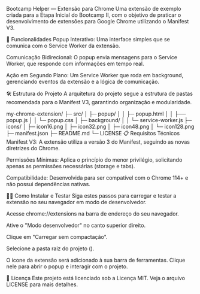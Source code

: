 Bootcamp Helper — Extensão para Chrome
Uma extensão de exemplo criada para a Etapa Inicial do Bootcamp II, com o objetivo de praticar o desenvolvimento de extensões para Google Chrome utilizando o Manifest V3.

🚀 Funcionalidades
Popup Interativo: Uma interface simples que se comunica com o Service Worker da extensão.

Comunicação Bidirecional: O popup envia mensagens para o Service Worker, que responde com informações em tempo real.

Ação em Segundo Plano: Um Service Worker que roda em background, gerenciando eventos da extensão e a lógica de comunicação.

🛠️ Estrutura do Projeto
A arquitetura do projeto segue a estrutura de pastas recomendada para o Manifest V3, garantindo organização e modularidade.

my-chrome-extension/
├─ src/
│  ├─ popup/
│  │  ├─ popup.html
│  │  ├── popup.js
│  │  └─ popup.css
│  ├─ background/
│  │  └─ service-worker.js
├─ icons/
│  ├─ icon16.png
│  ├─ icon32.png
│  ├─ icon48.png
│  └─ icon128.png
├─ manifest.json
├─ README.md
└─ LICENSE
📋 Requisitos Técnicos
Manifest V3: A extensão utiliza a versão 3 do Manifest, seguindo as novas diretrizes do Chrome.

Permissões Mínimas: Aplica o princípio do menor privilégio, solicitando apenas as permissões necessárias (storage e tabs).

Compatibilidade: Desenvolvida para ser compatível com o Chrome 114+ e não possui dependências nativas.

👨‍💻 Como Instalar e Testar
Siga estes passos para carregar e testar a extensão no seu navegador em modo de desenvolvedor.

Acesse chrome://extensions na barra de endereço do seu navegador.

Ative o "Modo desenvolvedor" no canto superior direito.

Clique em "Carregar sem compactação".

Selecione a pasta raiz do projeto (<seu-repositorio>).

O ícone da extensão será adicionado à sua barra de ferramentas. Clique nele para abrir o popup e interagir com o projeto.

📜 Licença
Este projeto está licenciado sob a Licença MIT. Veja o arquivo LICENSE para mais detalhes.
